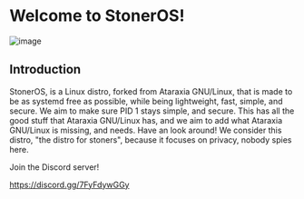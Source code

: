 # Welcome to StonerOS!

![image](https://user-images.githubusercontent.com/25110919/110029792-e62c4680-7d02-11eb-8a5d-29c5415152b6.png)



## Introduction
StonerOS, is a Linux distro, forked from Ataraxia GNU/Linux, that is made to be as systemd free as possible, while being lightweight, fast, simple, and secure. We aim to make sure PID 1 stays simple, and secure. This has all the good stuff that Ataraxia GNU/Linux has, and we aim to add what Ataraxia GNU/Linux is missing, and needs. Have an look around! We consider this distro, "the distro for stoners", because it focuses on privacy, nobody spies here.


Join the Discord server! 

https://discord.gg/7FyFdywGGy
